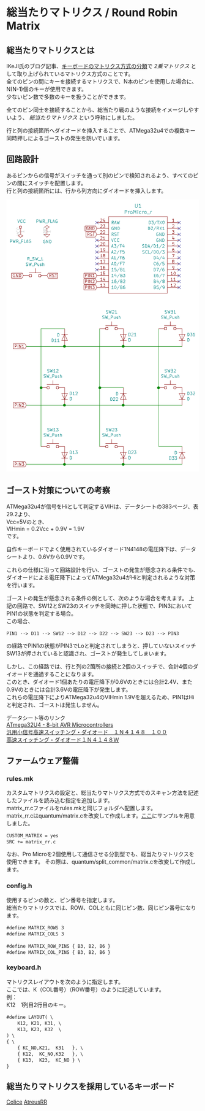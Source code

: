 # 総当たりマトリクス / Round Robin Matrix


## 総当たりマトリクスとは

IKeJI氏のブログ記事、[キーボードのマトリクス方式の分類](https://blog.ikejima.org/make/keyboard/2019/12/14/keyboard-circuit.html)で *2乗マトリクス* として取り上げられているマトリクス方式のことです。  
全てのピンの間にキーを接続するマトリクスで、N本のピンを使用した場合に、N(N-1)個のキーが使用できます。  
少ないピン数で多数のキーを扱うことができます。

全てのピン同士を接続することから、総当たり戦のような接続をイメージしやすいよう、 *総当たりマトリクス* という呼称にしました。

行と列の接続箇所へダイオードを挿入することで、ATMega32u4での複数キー同時押しによるゴーストの発生を防いでいます。



## 回路設計

あるピンからの信号がスイッチを通って別のピンで検知されるよう、すべてのピンの間にスイッチを配置します。  
行と列の接続箇所には、行から列方向にダイオードを挿入します。

![回路図](./assets/RoundRobinCircuitDiagram.png)

## ゴースト対策についての考察

ATMega32u4が信号をHiとして判定するVIHは、データシートの383ページ、表29.2より、  
Vcc=5Vのとき、  
VIHmin = 0.2Vcc + 0.9V = 1.9V  
です。

自作キーボードでよく使用されているダイオード1N4148の電圧降下は、データシートより、0.6Vから0.9Vです。

これらの仕様に沿って回路設計を行い、ゴーストの発生が懸念される条件でも、ダイオードによる電圧降下によってATMega32u4がHiと判定されるような対策を行います。

ゴーストの発生が懸念される条件の例として、次のような場合を考えます。
上記の回路で、SW12とSW23のスイッチを同時に押した状態で、PIN3においてPIN1の状態を判定する場合。  
この場合、

    PIN1 --> D11 --> SW12 --> D12 --> D22 --> SW23 --> D23 --> PIN3

の経路でPIN1の状態がPIN3でLoと判定されてしまうと、押していないスイッチSW13が押されていると認識され、ゴーストが発生してしまいます。

しかし、この経路では、行と列の2箇所の接続と2個のスイッチで、合計4個のダイオードを通過することになります。  
このとき、ダイオード1個あたりの電圧降下が0.6Vのときには合計2.4V、また0.9Vのときには合計3.6Vの電圧降下が発生します。  
これらの電圧降下によりATMega32u4のVIHmin 1.9Vを超えるため、PIN1はHiと判定され、ゴーストは発生しません。

データシート等のリンク  
[ATmega32U4 - 8-bit AVR Microcontrollers](https://www.microchip.com/wwwproducts/en/ATmega32u4)  
[汎用小信号高速スイッチング・ダイオード　１Ｎ４１４８　１００](http://akizukidenshi.com/catalog/g/gI-00941/)  
[高速スイッチング・ダイオード１Ｎ４１４８Ｗ](http://akizukidenshi.com/catalog/g/gI-07084/)

## ファームウェア整備

### rules.mk
カスタムマトリクスの設定と、総当たりマトリクス方式でのスキャン方法を記述したファイルを読み込む指定を追加します。  
matrix_rr.cファイルをrules.mkと同じフォルダへ配置します。  
matrix_rr.cはquantum/matrix.cを改変して作成します。[ここ](./assets/matrix_rr.c)にサンプルを用意しました。

    CUSTOM_MATRIX = yes
    SRC += matrix_rr.c

なお、Pro Microを2個使用して通信させる分割型でも、総当たりマトリクスを使用できます。
その際は、quantum/split_common/matrix.cを改変して作成します。

### config.h
使用するピンの数と、ピン番号を指定します。  
総当たりマトリクスでは、ROW、COLともに同じピン数、同じピン番号になります。

    #define MATRIX_ROWS 3
    #define MATRIX_COLS 3

    #define MATRIX_ROW_PINS { B3, B2, B6 }
    #define MATRIX_COL_PINS { B3, B2, B6 }

### keyboard.h
マトリクスレイアウトを次のように指定します。  
ここでは、K（COL番号）（ROW番号）のように記述しています。  
例：  
K12　1列目2行目のキー。

    #define LAYOUT( \
        K12, K21, K31, \
        K13, K23, K32  \
    ) \
    { \
        { KC_NO,K21,  K31   }, \
        { K12,  KC_NO,K32   }, \
        { K13,  K23,  KC_NO } \
    }

## 総当たりマトリクスを採用しているキーボード

[Colice](https://github.com/jpskenn/Colice)
[AtreusRR](https://github.com/jpskenn/AtreusRR)
